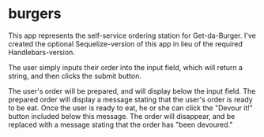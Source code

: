 # burgers

This app represents the self-service ordering station for Get-da-Burger. I've created the optional  Sequelize-version of this app in lieu of the required Handlebars-version.

The user simply inputs their order into the input field, which will return a string, and then clicks the submit button.

The user's order will be prepared, and will display below the input field. The prepared order will display a message stating that the user's order is ready to be eat. Once the user is ready to eat, he or she can click the "Devour it!" button included below this message. The order will disappear, and be replaced with a message stating that the order has "been devoured." 